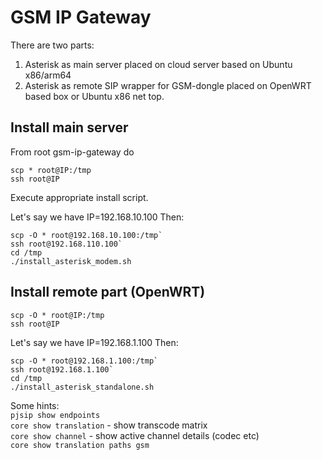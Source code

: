 # GSM IP Gateway
There are two parts:  
1) Asterisk as main server placed on cloud server based on Ubuntu x86/arm64
2) Asterisk as remote SIP wrapper for GSM-dongle placed on OpenWRT based box or Ubuntu x86 net top. 
##  Install main server
From root gsm-ip-gateway do
```shell
scp * root@IP:/tmp  
ssh root@IP
```
Execute appropriate install script.

Let's say we have IP=192.168.10.100
Then:
```shell
scp -O * root@192.168.10.100:/tmp`  
ssh root@192.168.110.100`
cd /tmp  
./install_asterisk_modem.sh
```

##  Install remote part (OpenWRT)

```shell
scp -O * root@IP:/tmp  
ssh root@IP
```  
Let's say we have IP=192.168.1.100
Then:
```shell
scp -O * root@192.168.1.100:/tmp`  
ssh root@192.168.1.100`
cd /tmp  
./install_asterisk_standalone.sh
```

Some hints:  
`pjsip show endpoints`  
`core show translation` - show transcode matrix  
`core show channel` - show active channel details (codec etc)  
`core show translation paths gsm`